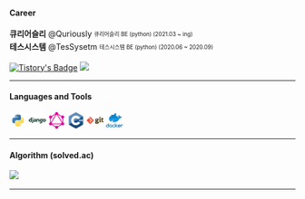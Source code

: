 #### Career
**큐리어슬리** @Quriously <sub><sup>큐리어슬리 BE (python) (2021.03 ~ ing)</sup></sub><br>
**테스시스템** @TesSysetm <sub><sup>테스시스템 BE (python) (2020.06 ~ 2020.09)</sup></sub>

[![Tistory's Badge](https://github-readme-tistory-card.vercel.app/api/badge?name=taxijjang&theme=kakao)](https://github.com/loosie/github-readme-tistory-card)
  <a href="https://www.notion.so/Android-10ce4d4589b340a69f97409f2acaeba9" target="_blank">
    <img src="https://img.shields.io/badge/Portfolio-000000?style=flat-square&logo=Notion&logoColor=white"/>
  </a>
  
---

#### Languages and Tools
<code><img height="30" src="https://raw.githubusercontent.com/github/explore/80688e429a7d4ef2fca1e82350fe8e3517d3494d/topics/python/python.png"></code>
<code><img height="30" src="https://raw.githubusercontent.com/github/explore/80688e429a7d4ef2fca1e82350fe8e3517d3494d/topics/django/django.png"></code>
<code><img height="30" src="https://raw.githubusercontent.com/github/explore/80688e429a7d4ef2fca1e82350fe8e3517d3494d/topics/graphql/graphql.png"></code>
<code><img height="30" src="https://raw.githubusercontent.com/github/explore/80688e429a7d4ef2fca1e82350fe8e3517d3494d/topics/cpp/cpp.png"></code>
<code><img height="30" src="https://raw.githubusercontent.com/github/explore/80688e429a7d4ef2fca1e82350fe8e3517d3494d/topics/git/git.png"></code>
<code><img height="30" src="https://raw.githubusercontent.com/github/explore/80688e429a7d4ef2fca1e82350fe8e3517d3494d/topics/docker/docker.png"></code>
<!-- <code><img height="30" src="https://raw.githubusercontent.com/github/explore/80688e429a7d4ef2fca1e82350fe8e3517d3494d/topics/terminal/terminal.png"></code> -->
<!-- <code><img height="30" src="https://raw.githubusercontent.com/github/explore/80688e429a7d4ef2fca1e82350fe8e3517d3494d/topics/macos/macos.png"></code> -->
<!-- --- -->
<!--  [![taxijjang's github stats](https://github-readme-stats.vercel.app/api?username=taxijjang)](https://github.com/anuraghazra/github-readme-stats) -->

---

#### Algorithm (solved.ac)
<!-- <img src="http://mazassumnida.wtf/api/generate_badge?boj=taxijjang" width=300/> -->
  <a href="https://solved.ac/profile/taxijjang">
    <img src="http://mazassumnida.wtf/api/mini/generate_badge?boj=taxijjang" />
  
---

<!-- #### OPGC -->
<!-- <a href="https://opgc.me/#/users/taxijjang" target="_blank"><img src="https://api.opgc.me/githubs/users/taxijjang/tag/?theme=prism" width=300/></a> -->

<!-- [![Top Langs](https://github-readme-stats.vercel.app/api/top-langs/?username=taxijjang)](https://github.com/anuraghazra/github-readme-stats) -->
